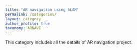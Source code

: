 ```yaml
---
title: "AR navigation using SLAM"
permalink: /categories/
layout: category
author_profile: true
taxonomy: ARNAVI
---
```


This category includes all the details of AR navigation project.